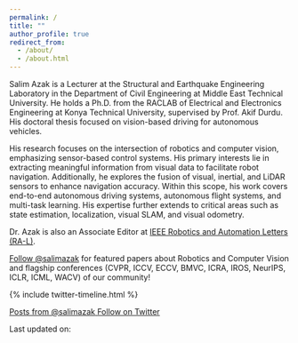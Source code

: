 ```yaml
---
permalink: /
title: ""
author_profile: true
redirect_from: 
  - /about/
  - /about.html
---
```


Salim Azak is a Lecturer at the Structural and Earthquake Engineering Laboratory in the Department of Civil Engineering at Middle East Technical University. He holds a Ph.D. from the RACLAB of Electrical and Electronics Engineering at Konya Technical University, supervised by Prof. Akif Durdu. His doctoral thesis focused on vision-based driving for autonomous vehicles.

His research focuses on the intersection of robotics and computer vision, emphasizing sensor-based control systems. His primary interests lie in extracting meaningful information from visual data to facilitate robot navigation. Additionally, he explores the fusion of visual, inertial, and LiDAR sensors to enhance navigation accuracy. Within this scope, his work covers end-to-end autonomous driving systems, autonomous flight systems, and multi-task learning. His expertise further extends to critical areas such as state estimation, localization, visual SLAM, and visual odometry.

Dr. Azak is also an Associate Editor at [IEEE Robotics and Automation Letters (RA-L)](https://www.ieee-ras.org/publications/ra-l).  

<a class="twitter-follow-button" href="https://twitter.com/salimazak">Follow @salimazak</a> <span>for featured papers about Robotics and Computer Vision and flagship conferences (CVPR, ICCV, ECCV, BMVC, ICRA, IROS, NeurIPS, ICLR, ICML, WACV) of our community!</span>  

<!--# News-->
{% include twitter-timeline.html %}

<div id="twitter-feed-container">
    <a href="https://twitter.com/salimazak" target="_blank" class="twitter-feed-header">
        <span>Posts from @salimazak</span>
        <span class="follow-text">Follow on Twitter</span>
    </a>
    <div id="twitter-feed"></div>
</div>

<script>
fetch('/_pages/tweets.json')
    .then(response => {
        if (!response.ok) {
            throw new Error('Network response was not ok');
        }
        return response.json();
    })
    .then(data => {
        const twitterFeed = document.getElementById('twitter-feed');
        data.forEach(tweet => {
            const tweetElement = document.createElement('div');
            tweetElement.className = 'tweet';
            tweetElement.innerHTML = `
                <div class="tweet-header">
                    <img src="${tweet.profile_image_url}" alt="Profile Image" class="profile-image">
                    <a href="https://twitter.com/${tweet.username}" target="_blank" class="username">@${tweet.username}</a>
                    <span class="tweet-date">${new Date(tweet.created_at).toLocaleString()}</span>
                </div>
                <p>${tweet.text.replace(/(@\w+)/g, '<a href="https://twitter.com/$1" target="_blank">$1</a>')
                               .replace(/(https?:\/\/[^\s]+)/g, '<a href="$1" target="_blank">$1</a>')}
                </p>
            `;
            twitterFeed.appendChild(tweetElement);
        });
    })
    .catch(error => {
        console.error('There was a problem with the fetch operation:', error);
    });
</script>

<style>
    #twitter-feed {
        max-width: 600px;
        margin: 0 auto;
        font-family: Arial, sans-serif;
    }
    .tweet {
        border: 1px solid #e1e8ed;
        border-radius: 5px;
        padding: 10px;
        margin: 10px 0;
        background-color: #f5f8fa;
    }
    .tweet-header {
        display: flex;
        align-items: center;
        margin-bottom: 5px;
    }
    .profile-image {
        width: 40px;
        height: 40px;
        border-radius: 50%;
        margin-right: 10px;
    }
    .username {
        font-weight: bold;
        color: #1DA1F2;
        text-decoration: none;
        margin-right: 10px;
    }
    .username:hover {
        text-decoration: underline;
    }
    .tweet-date {
        color: #657786;
        font-size: 0.9em;
    }
    .tweet p {
        margin: 0;
    }
</style>

<div id="last-updated">
    <p>Last updated on: <span id="update-time"></span></p>
</div>

<script>
    // Sayfa güncellenme tarihini al ve yerel saat formatında göster
    const updateTime = new Date();
    const formattedDate = updateTime.getFullYear() + '-' + (updateTime.getMonth() + 1).toString().padStart(2, '0') + '-' + updateTime.getDate().toString().padStart(2, '0');
    const formattedTime = updateTime.getHours().toString().padStart(2, '0') + ':' + updateTime.getMinutes().toString().padStart(2, '0') + ':' + updateTime.getSeconds().toString().padStart(2, '0');
    document.getElementById('update-time').textContent = `${formattedDate} ${formattedTime}`;
</script>

<!--A data-driven personal website
======
Like many other Jekyll-based GitHub Pages templates, Academic Pages makes you separate the website's content from its form. The content & metadata of your website are in structured markdown files, while various other files constitute the theme, specifying how to transform that content & metadata into HTML pages. You keep these various markdown (.md), YAML (.yml), HTML, and CSS files in a public GitHub repository. Each time you commit and push an update to the repository, the [GitHub pages](https://pages.github.com/) service creates static HTML pages based on these files, which are hosted on GitHub's servers free of charge.

Many of the features of dynamic content management systems (like Wordpress) can be achieved in this fashion, using a fraction of the computational resources and with far less vulnerability to hacking and DDoSing. You can also modify the theme to your heart's content without touching the content of your site. If you get to a point where you've broken something in Jekyll/HTML/CSS beyond repair, your markdown files describing your talks, publications, etc. are safe. You can rollback the changes or even delete the repository and start over -- just be sure to save the markdown files! Finally, you can also write scripts that process the structured data on the site, such as [this one](https://github.com/academicpages/academicpages.github.io/blob/master/talkmap.ipynb) that analyzes metadata in pages about talks to display [a map of every location you've given a talk](https://academicpages.github.io/talkmap.html).

Getting started
======
1. Register a GitHub account if you don't have one and confirm your e-mail (required!)
1. Fork [this repository](https://github.com/academicpages/academicpages.github.io) by clicking the "fork" button in the top right. 
1. Go to the repository's settings (rightmost item in the tabs that start with "Code", should be below "Unwatch"). Rename the repository "[your GitHub username].github.io", which will also be your website's URL.
1. Set site-wide configuration and create content & metadata (see below -- also see [this set of diffs](http://archive.is/3TPas) showing what files were changed to set up [an example site](https://getorg-testacct.github.io) for a user with the username "getorg-testacct")
1. Upload any files (like PDFs, .zip files, etc.) to the files/ directory. They will appear at https://[your GitHub username].github.io/files/example.pdf.  
1. Check status by going to the repository settings, in the "GitHub pages" section

Site-wide configuration
------
The main configuration file for the site is in the base directory in [_config.yml](https://github.com/academicpages/academicpages.github.io/blob/master/_config.yml), which defines the content in the sidebars and other site-wide features. You will need to replace the default variables with ones about yourself and your site's github repository. The configuration file for the top menu is in [_data/navigation.yml](https://github.com/academicpages/academicpages.github.io/blob/master/_data/navigation.yml). For example, if you don't have a portfolio or blog posts, you can remove those items from that navigation.yml file to remove them from the header. 

Create content & metadata
------
For site content, there is one markdown file for each type of content, which are stored in directories like _publications, _talks, _posts, _teaching, or _pages. For example, each talk is a markdown file in the [_talks directory](https://github.com/academicpages/academicpages.github.io/tree/master/_talks). At the top of each markdown file is structured data in YAML about the talk, which the theme will parse to do lots of cool stuff. The same structured data about a talk is used to generate the list of talks on the [Talks page](https://academicpages.github.io/talks), each [individual page](https://academicpages.github.io/talks/2012-03-01-talk-1) for specific talks, the talks section for the [CV page](https://academicpages.github.io/cv), and the [map of places you've given a talk](https://academicpages.github.io/talkmap.html) (if you run this [python file](https://github.com/academicpages/academicpages.github.io/blob/master/talkmap.py) or [Jupyter notebook](https://github.com/academicpages/academicpages.github.io/blob/master/talkmap.ipynb), which creates the HTML for the map based on the contents of the _talks directory).

**Markdown generator**

I have also created [a set of Jupyter notebooks](https://github.com/academicpages/academicpages.github.io/tree/master/markdown_generator
) that converts a CSV containing structured data about talks or presentations into individual markdown files that will be properly formatted for the Academic Pages template. The sample CSVs in that directory are the ones I used to create my own personal website at stuartgeiger.com. My usual workflow is that I keep a spreadsheet of my publications and talks, then run the code in these notebooks to generate the markdown files, then commit and push them to the GitHub repository.

How to edit your site's GitHub repository
------
Many people use a git client to create files on their local computer and then push them to GitHub's servers. If you are not familiar with git, you can directly edit these configuration and markdown files directly in the github.com interface. Navigate to a file (like [this one](https://github.com/academicpages/academicpages.github.io/blob/master/_talks/2012-03-01-talk-1.md) and click the pencil icon in the top right of the content preview (to the right of the "Raw | Blame | History" buttons). You can delete a file by clicking the trashcan icon to the right of the pencil icon. You can also create new files or upload files by navigating to a directory and clicking the "Create new file" or "Upload files" buttons. 

Example: editing a markdown file for a talk
![Editing a markdown file for a talk](/images/editing-talk.png)

For more info
------
More info about configuring Academic Pages can be found in [the guide](https://academicpages.github.io/markdown/). The [guides for the Minimal Mistakes theme](https://mmistakes.github.io/minimal-mistakes/docs/configuration/) (which this theme was forked from) might also be helpful.-->
